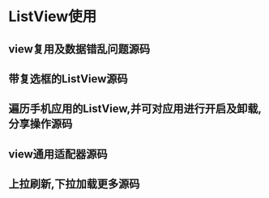 # ListView使用

## view复用及数据错乱问题源码

## 带复选框的ListView源码

## 遍历手机应用的ListView,并可对应用进行开启及卸载,分享操作源码

## view通用适配器源码

## 上拉刷新,下拉加载更多源码
